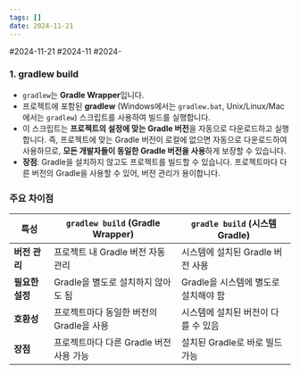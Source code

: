 ```yaml
---
tags: []
date: 2024-11-21
---
```

#2024-11-21 #2024-11 #2024-

### 1. **gradlew build**

- `gradlew`는 **Gradle Wrapper**입니다.
- 프로젝트에 포함된 **gradlew** (Windows에서는 `gradlew.bat`, Unix/Linux/Mac에서는 `gradlew`) 스크립트를 사용하여 빌드를 실행합니다.
- 이 스크립트는 **프로젝트의 설정에 맞는 Gradle 버전**을 자동으로 다운로드하고 실행합니다. 즉, 프로젝트에 맞는 Gradle 버전이 로컬에 없으면 자동으로 다운로드하여 사용하므로, **모든 개발자들이 동일한 Gradle 버전을 사용**하게 보장할 수 있습니다.
- **장점**: Gradle을 설치하지 않고도 프로젝트를 빌드할 수 있습니다. 프로젝트마다 다른 버전의 Gradle을 사용할 수 있어, 버전 관리가 용이합니다.


### **주요 차이점**

|특성|`gradlew build` (Gradle Wrapper)|`gradle build` (시스템 Gradle)|
|---|---|---|
|**버전 관리**|프로젝트 내 Gradle 버전 자동 관리|시스템에 설치된 Gradle 버전 사용|
|**필요한 설정**|Gradle을 별도로 설치하지 않아도 됨|Gradle을 시스템에 별도로 설치해야 함|
|**호환성**|프로젝트마다 동일한 버전의 Gradle을 사용|시스템에 설치된 버전이 다를 수 있음|
|**장점**|프로젝트마다 다른 Gradle 버전 사용 가능|설치된 Gradle로 바로 빌드 가능|
